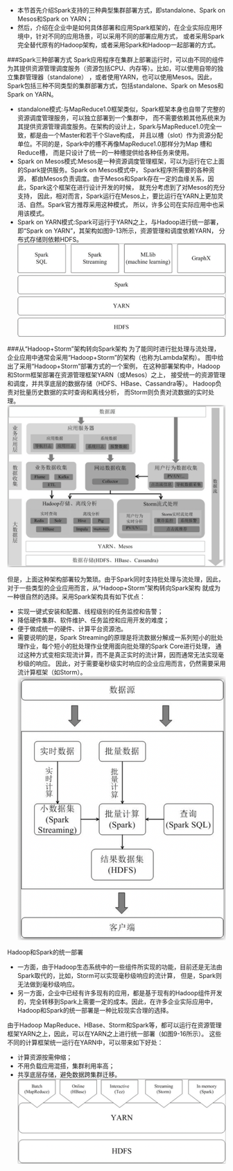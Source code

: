 *   本节首先介绍Spark支持的三种典型集群部署方式，即standalone、Spark on Mesos和Spark on YARN；
*   然后，介绍在企业中是如何具体部署和应用Spark框架的，在企业实际应用环境中，针对不同的应用场景，可以采用不同的部署应用方式，
    或者采用Spark完全替代原有的Hadoop架构，或者采用Spark和Hadoop一起部署的方式。

###Spark三种部署方式
Spark应用程序在集群上部署运行时，可以由不同的组件为其提供资源管理调度服务（资源包括CPU、内存等）。比如，可以使用自带的独立集群管理器（standalone）
，或者使用YARN，也可以使用Mesos。因此，Spark包括三种不同类型的集群部署方式，包括standalone、Spark on Mesos和Spark on YARN。
*   standalone模式:与MapReduce1.0框架类似，Spark框架本身也自带了完整的资源调度管理服务，可以独立部署到一个集群中，
    而不需要依赖其他系统来为其提供资源管理调度服务。在架构的设计上，Spark与MapReduce1.0完全一致，都是由一个Master和若干个Slave构成，
    并且以槽（slot）作为资源分配单位。不同的是，Spark中的槽不再像MapReduce1.0那样分为Map 槽和Reduce槽，
    而是只设计了统一的一种槽提供给各种任务来使用。
*   Spark on Mesos模式:Mesos是一种资源调度管理框架，可以为运行在它上面的Spark提供服务。Spark on Mesos模式中，
    Spark程序所需要的各种资源， 都由Mesos负责调度。由于Mesos和Spark存在一定的血缘关系，因此，Spark这个框架在进行设计开发的时候，
    就充分考虑到了对Mesos的充分支持， 因此，相对而言，Spark运行在Mesos上，要比运行在YARN上更加灵活、自然。Spark官方推荐采用这种模式，
    所以，许多公司在实际应用中也采用该模式。
*   Spark on YARN模式:Spark可运行于YARN之上，与Hadoop进行统一部署，即“Spark on YARN”，其架构如图9-13所示，资源管理和调度依赖YARN，
    分布式存储则依赖HDFS。
![img_13.png](img_13.png)


###从“Hadoop+Storm”架构转向Spark架构
为了能同时进行批处理与流处理，企业应用中通常会采用“Hadoop+Storm”的架构（也称为Lambda架构）。
图中给出了采用“Hadoop+Storm”部署方式的一个案例， 在这种部署架构中，Hadoop和Storm框架部署在资源管理框架YARN（或Mesos）之上，
接受统一的资源管理和调度，并共享底层的数据存储（HDFS、HBase、Cassandra等）。 Hadoop负责对批量历史数据的实时查询和离线分析，
而Storm则负责对流数据的实时处理。
![img_14.png](img_14.png)

但是，上面这种架构部署较为繁琐。由于Spark同时支持批处理与流处理，因此，对于一些类型的企业应用而言，从“Hadoop+Storm”架构转向Spark架构
就成为一种很自然的选择。采用Spark架构具有如下优点：
*   实现一键式安装和配置、线程级别的任务监控和告警；
*   降低硬件集群、软件维护、任务监控和应用开发的难度；
*   便于做成统一的硬件、计算平台资源池。 
*   需要说明的是，Spark Streaming的原理是将流数据分解成一系列短小的批处理作业，每个短小的批处理作业使用面向批处理的Spark Core进行处理，
    通过这种方式变相实现流计算，而不是真正实时的流计算，因而通常无法实现毫秒级的响应。
    因此，对于需要毫秒级实时响应的企业应用而言，仍然需要采用流计算框架（如Storm）。
  ![img_15.png](img_15.png)

Hadoop和Spark的统一部署
*   一方面，由于Hadoop生态系统中的一些组件所实现的功能，目前还是无法由Spark取代的，比如，Storm可以实现毫秒级响应的流计算，
    但是，Spark则无法做到毫秒级响应。
*   另一方面，企业中已经有许多现有的应用，都是基于现有的Hadoop组件开发的，完全转移到Spark上需要一定的成本。因此，在许多企业实际应用中，
    Hadoop和Spark的统一部署是一种比较现实合理的选择。
    
由于Hadoop MapReduce、HBase、Storm和Spark等，都可以运行在资源管理框架YARN之上，因此，可以在YARN之上进行统一部署（如图9-16所示）。
这些不同的计算框架统一运行在YARN中，可以带来如下好处：
*   计算资源按需伸缩；
*   不用负载应用混搭，集群利用率高；
*   共享底层存储，避免数据跨集群迁移。
![img_16.png](img_16.png)
